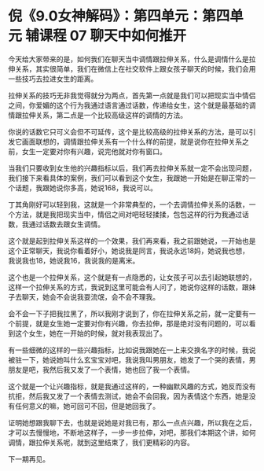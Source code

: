 # 倪《9.0女神解码》：第四单元：第四单元 辅课程 07 聊天中如何推开

今天给大家带来的是，如何我们在聊天当中调情跟拉伸关系，什么是调情什么是拉伸关系，其实很简单，我们在微信上在社交软件上跟女孩子聊天的时候，我们会用一些技巧去拉进女生的距离。

拉伸关系的技巧无非我觉得就分为两点，首先第一点就是我们可以把现实当中情侣之间，你爱媚的这个行为我通过语言通过话数，传递给女生，这个就是最基础的调情跟拉伸关系，第二点是一个比较高级这样的调情的方法。

你说的话数它只可义会但不可延传，这个是比较高级的拉伸关系的方法，是可以引发它画面联想的，调情跟拉伸关系有一个什么样的前提，就是说你在拉伸关系之前，女生一定要对你有兴趣，说完他就对你有窗口。

当我们只要收到女生他的兴趣指标以后，我们再去拉伸关系就一定不会出现问题，我们接下来看具体的案例，我们可以看到这个女生，我跟她一开始是在聊正常的一个话题，我跟她说你多高，她说168，我说可以。

丁其角刚好可以轻到我，这就是一个非常典型的，一个去调情拉伸关系的话数，一个方法，就是我把现实当中，情侣之间对吧轻轻揉揉，包包这样的行为我通过话数，我通过话数去跟女生调情。

这个就是起到拉伸关系这样的一个效果，我们再来看，我之前跟她说，一开始也是这个正常聊天，我说你看着好小，她说我是同言，我说永远18妈，她说我也想，我说我也18，她说我16，我说我的是离米。

这个也是一个拉伸关系，这个就是有一点隐悉的，让女孩子可以去引起她联想的，这样一个拉伸关系的方式，我说到这里可能会有人问了，她说你这样的话数，跟妹子去聊天，她会不会说我耍流氓，会不会不理我。

会不会一下子把我拉黑了，所以我刚才说到了，你在拉伸关系之前，就一定要有一个前提，就是女生她一定要对你有兴趣，你去拉伸，那是绝对没有问题的，可以看到这个女生，她在一开始的时候，就对我表现出了。

有一些细微的这样的一些兴趣指标，比如说我跟她在一上来交换名字的时候，我说被驻一下，她说她叫什么玄宝宝对吧，我说我叫男朋友，她发了一个哭的表情，男朋友是吧，我然后我又发了一个表情，她也回了我一个表情。

这个就是一个让兴趣指标，就是我通过这样的，一种幽默风趣的方式，她反而没有抗拒，然后我又发了一个表情去测试，她会不会回我，因为表情这个东西，她是没有任何意义的嘛，她可回可不回，但是她回我了。

证明她想跟我聊下去，也就是说她是对我已有，那么一点点兴趣，所以我在之后，才可以去慢慢地，不断地这样子，一步一步拉伸，对吧，那我们本期这个讲，如何调情，跟拉伸关系呢，就到这里结束了，我们更精彩的内容。

下一期再见。